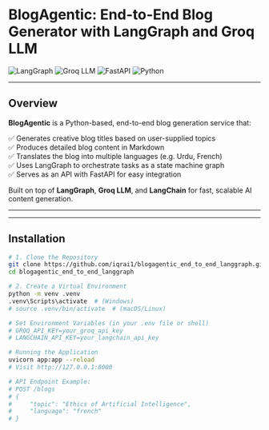 # BlogAgentic: End-to-End Blog Generator with LangGraph and Groq LLM

![LangGraph](https://img.shields.io/badge/LangGraph-Graph%20AI-green)
![Groq LLM](https://img.shields.io/badge/Groq-LLM-blue)
![FastAPI](https://img.shields.io/badge/FastAPI-Backend-brightgreen)
![Python](https://img.shields.io/badge/Python-3.10+-yellow)

---

## Overview

**BlogAgentic** is a Python-based, end-to-end blog generation service that:

✅ Generates creative blog titles based on user-supplied topics  
✅ Produces detailed blog content in Markdown  
✅ Translates the blog into multiple languages (e.g. Urdu, French)  
✅ Uses LangGraph to orchestrate tasks as a state machine graph  
✅ Serves as an API with FastAPI for easy integration

Built on top of **LangGraph**, **Groq LLM**, and **LangChain** for fast, scalable AI content generation.

---


---

## Installation

```bash
# 1. Clone the Repository
git clone https://github.com/iqrai1/blogagentic_end_to_end_langgraph.git
cd blogagentic_end_to_end_langgraph

# 2. Create a Virtual Environment
python -m venv .venv
.venv\Scripts\activate  # (Windows)
# source .venv/bin/activate  # (macOS/Linux)

# Set Environment Variables (in your .env file or shell)
# GROQ_API_KEY=your_groq_api_key
# LANGCHAIN_API_KEY=your_langchain_api_key

# Running the Application
uvicorn app:app --reload
# Visit http://127.0.0.1:8000

# API Endpoint Example:
# POST /blogs
# {
#     "topic": "Ethics of Artificial Intelligence",
#     "language": "french"
# }
